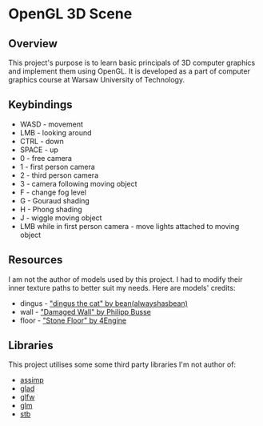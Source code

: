 # OpenGL 3D Scene

## Overview

This project's purpose is to learn basic principals of 3D computer graphics and implement them using OpenGL. It is developed as a part of computer graphics course at Warsaw University of Technology.

## Keybindings

- WASD - movement
- LMB - looking around
- CTRL - down
- SPACE - up
- 0 - free camera
- 1 - first person camera
- 2 - third person camera
- 3 - camera following moving object
- F - change fog level
- G - Gouraud shading
- H - Phong shading
- J - wiggle moving object
- LMB while in first person camera - move lights attached to moving object

## Resources

I am not the author of models used by this project. I had to modify their inner texture paths to better suit my needs. Here are models' credits:

- dingus - ["dingus the cat" by bean(alwayshasbean)](https://sketchfab.com/3d-models/dingus-the-cat-2ca7f3c1957847d6a145fc35de9046b0)
- wall - ["Damaged Wall" by Philipp Busse](https://sketchfab.com/3d-models/damaged-wall-11616746d0ea4bd59a2d9cf9a2b2fdfa)
- floor - ["Stone Floor" by 4Engine](https://sketchfab.com/3d-models/stone-floor-945d60fd01874c029a1e0cdef1184995)

## Libraries

This project utilises some some third party libraries I'm not author of:

- [assimp](https://github.com/assimp/assimp)
- [glad](https://glad.dav1d.de/)
- [glfw](https://www.glfw.org/)
- [glm](https://glm.g-truc.net/0.9.9/)
- [stb](https://github.com/nothings/stb)
